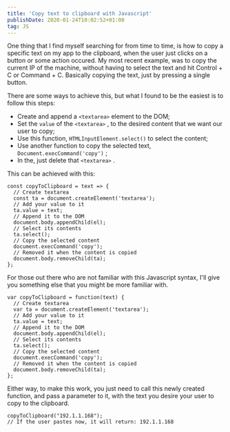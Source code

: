 ```yaml
---
title: 'Copy text to clipboard with Javascript'
publishDate: 2020-01-24T10:02:52+01:00
tag: JS
---
```


One thing that I find myself searching for from time to time, is how to copy a specific text on my app to the clipboard, when the user just clicks on a button or some action occured. My most recent example, was to copy the current IP of the machine, without having to select the text and hit Control + C or Command + C. Basically copying the text, just by pressing a single button.

There are some ways to achieve this, but what I found to be the easiest is to follow this steps:

- Create and append a `<textarea>` element to the DOM;
- Set the `value` of the `<textarea>` , to the desired content that we want our user to copy;
- Use this function, `HTMLInputElement.select()` to select the content;
- Use another function to copy the selected text, `Document.execCommand('copy')` ;
- In the, just delete that `<textarea>` .

This can be achieved with this:

```
const copyToClipboard = text => {
  // Create textarea
  const ta = document.createElement('textarea');
  // Add your value to it
  ta.value = text;
  // Append it to the DOM
  document.body.appendChild(el);
  // Select its contents
  ta.select();
  // Copy the selected content
  document.execCommand('copy');
  // Removed it when the content is copied
  document.body.removeChild(ta);
};
```

For those out there who are not familiar with this Javascript syntax, I'll give you something else that you might be more familiar with.

```
var copyToClipboard = function(text) {
  // Create textarea
  var ta = document.createElement('textarea');
  // Add your value to it
  ta.value = text;
  // Append it to the DOM
  document.body.appendChild(el);
  // Select its contents
  ta.select();
  // Copy the selected content
  document.execCommand('copy');
  // Removed it when the content is copied
  document.body.removeChild(ta);
};
```

Either way, to make this work, you just need to call this newly created function, and pass a parameter to it, with the text you desire your user to copy to the clipboard.

```
copyToClipboard("192.1.1.168");
// If the user pastes now, it will return: 192.1.1.168
```

